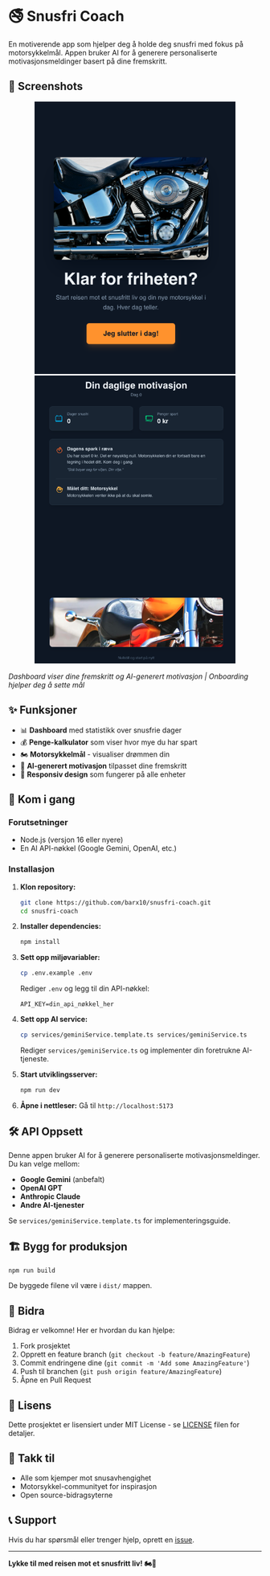 # 🚭 Snusfri Coach

En motiverende app som hjelper deg å holde deg snusfri med fokus på motorsykkelmål. Appen bruker AI for å generere personaliserte motivasjonsmeldinger basert på dine fremskritt.

## 📱 Screenshots

<div align="center">
  <img src="assets/screenshots/dashboard.png" alt="Dashboard med statistikk" width="400"/>
  <img src="assets/screenshots/onboarding.png" alt="Onboarding prosess" width="400"/>
</div>

*Dashboard viser dine fremskritt og AI-generert motivasjon | Onboarding hjelper deg å sette mål*

## ✨ Funksjoner

- 📊 **Dashboard** med statistikk over snusfrie dager
- 💰 **Penge-kalkulator** som viser hvor mye du har spart
- 🏍️ **Motorsykkelmål** - visualiser drømmen din
- 🤖 **AI-generert motivasjon** tilpasset dine fremskritt
- 📱 **Responsiv design** som fungerer på alle enheter

## 🚀 Kom i gang

### Forutsetninger
- Node.js (versjon 16 eller nyere)
- En AI API-nøkkel (Google Gemini, OpenAI, etc.)

### Installasjon

1. **Klon repository:**
   ```bash
   git clone https://github.com/barx10/snusfri-coach.git
   cd snusfri-coach
   ```

2. **Installer dependencies:**
   ```bash
   npm install
   ```

3. **Sett opp miljøvariabler:**
   ```bash
   cp .env.example .env
   ```
   Rediger `.env` og legg til din API-nøkkel:
   ```
   API_KEY=din_api_nøkkel_her
   ```

4. **Sett opp AI service:**
   ```bash
   cp services/geminiService.template.ts services/geminiService.ts
   ```
   Rediger `services/geminiService.ts` og implementer din foretrukne AI-tjeneste.

5. **Start utviklingsserver:**
   ```bash
   npm run dev
   ```

6. **Åpne i nettleser:**
   Gå til `http://localhost:5173`

## 🛠️ API Oppsett

Denne appen bruker AI for å generere personaliserte motivasjonsmeldinger. Du kan velge mellom:

- **Google Gemini** (anbefalt)
- **OpenAI GPT**
- **Anthropic Claude**
- **Andre AI-tjenester**

Se `services/geminiService.template.ts` for implementeringsguide.

## 🏗️ Bygg for produksjon

```bash
npm run build
```

De byggede filene vil være i `dist/` mappen.

## 🤝 Bidra

Bidrag er velkomne! Her er hvordan du kan hjelpe:

1. Fork prosjektet
2. Opprett en feature branch (`git checkout -b feature/AmazingFeature`)
3. Commit endringene dine (`git commit -m 'Add some AmazingFeature'`)
4. Push til branchen (`git push origin feature/AmazingFeature`)
5. Åpne en Pull Request

## 📝 Lisens

Dette prosjektet er lisensiert under MIT License - se [LICENSE](LICENSE) filen for detaljer.

## 🙏 Takk til

- Alle som kjemper mot snusavhengighet
- Motorsykkel-communityet for inspirasjon
- Open source-bidragsyterne

## 📞 Support

Hvis du har spørsmål eller trenger hjelp, oprett en [issue](https://github.com/barx10/snusfri-coach/issues).

---

**Lykke til med reisen mot et snusfritt liv! 🏍️💪**

